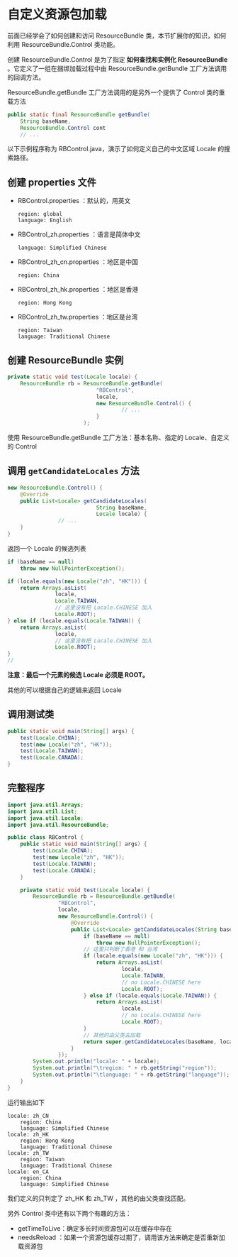 # 自定义资源包加载

前面已经学会了如何创建和访问 ResourceBundle 类，本节扩展你的知识，如何利用 ResourceBundle.Control 类功能。

创建 ResourceBundle.Control 是为了指定 **如何查找和实例化 ResourceBundle** 。它定义了一组在捆绑加载过程中由 ResourceBundle.getBundle 工厂方法调用的回调方法。

ResourceBundle.getBundle 工厂方法调用的是另外一个提供了 Control 类的重载方法

```java
public static final ResourceBundle getBundle(
    String baseName,
    ResourceBundle.Control cont
    // ...
```

以下示例程序称为 RBControl.java，演示了如何定义自己的中文区域 Locale 的搜索路径。

## 创建  properties  文件

- RBControl.properties ：默认的，用英文

  ```
  region: global
  language: English
  ```

- RBControl_zh.properties ：语言是简体中文

  ```
  language: Simplified Chinese
  ```

- RBControl_zh_cn.properties ：地区是中国

  ```
  region: China
  ```

- RBControl_zh_hk.properties ：地区是香港

  ```
  region: Hong Kong
  ```

- RBControl_zh_tw.properties ：地区是台湾

  ```
  region: Taiwan
  language: Traditional Chinese
  ```

## 创建 ResourceBundle 实例

```java
private static void test(Locale locale) {
    ResourceBundle rb = ResourceBundle.getBundle(
                            "RBControl",
                            locale,
                            new ResourceBundle.Control() {
                                    // ...
                            }
                        );
```

使用 ResourceBundle.getBundle 工厂方法：基本名称、指定的 Locale、自定义的 Control

## 调用 `getCandidateLocales`  方法

```java
new ResourceBundle.Control() {
    @Override
    public List<Locale> getCandidateLocales(
                            String baseName,
                            Locale locale) {
                // ...                                        
    }
}
```

返回一个 Locale 的候选列表

```java
if (baseName == null)
    throw new NullPointerException();

if (locale.equals(new Locale("zh", "HK"))) {
    return Arrays.asList(
               locale,
               Locale.TAIWAN,
               // 这里没有把 Locale.CHINESE 加入
               Locale.ROOT);
} else if (locale.equals(Locale.TAIWAN)) {
    return Arrays.asList(
               locale,
               // 这里没有把 Locale.CHINESE 加入
               Locale.ROOT);
}
// 
```

**注意：最后一个元素的候选  Locale 必须是 ROOT。**

其他的可以根据自己的逻辑来返回 Locale

## 调用测试类

```java
public static void main(String[] args) {
    test(Locale.CHINA);
    test(new Locale("zh", "HK"));
    test(Locale.TAIWAN);
    test(Locale.CANADA);
}
```

## 完整程序

```java
import java.util.Arrays;
import java.util.List;
import java.util.Locale;
import java.util.ResourceBundle;

public class RBControl {
    public static void main(String[] args) {
        test(Locale.CHINA);
        test(new Locale("zh", "HK"));
        test(Locale.TAIWAN);
        test(Locale.CANADA);
    }

    private static void test(Locale locale) {
        ResourceBundle rb = ResourceBundle.getBundle(
                "RBControl",
                locale,
                new ResourceBundle.Control() {
                    @Override
                    public List<Locale> getCandidateLocales(String baseName, Locale locale) {
                        if (baseName == null)
                            throw new NullPointerException();
                        // 这里只判断了香港 和 台湾
                        if (locale.equals(new Locale("zh", "HK"))) {
                            return Arrays.asList(
                                    locale,
                                    Locale.TAIWAN,
                                    // no Locale.CHINESE here
                                    Locale.ROOT);
                        } else if (locale.equals(Locale.TAIWAN)) {
                            return Arrays.asList(
                                    locale,
                                    // no Locale.CHINESE here
                                    Locale.ROOT);
                        }
                        // 其他的由父类去加载
                        return super.getCandidateLocales(baseName, locale);
                    }
                });
        System.out.println("locale: " + locale);
        System.out.println("\tregion: " + rb.getString("region"));
        System.out.println("\tlanguage: " + rb.getString("language"));
    }
}
```

运行输出如下

```
locale: zh_CN
	region: China
	language: Simplified Chinese
locale: zh_HK
	region: Hong Kong
	language: Traditional Chinese
locale: zh_TW
	region: Taiwan
	language: Traditional Chinese
locale: en_CA
	region: China
	language: Simplified Chinese
```

我们定义的只判定了 zh_HK 和 zh_TW ，其他的由父类查找匹配。

另外 Control 类中还有以下两个有趣的方法：

- getTimeToLive：确定多长时间资源包可以在缓存中存在
- needsReload ：如果一个资源包缓存过期了，调用该方法来确定是否重新加载资源包